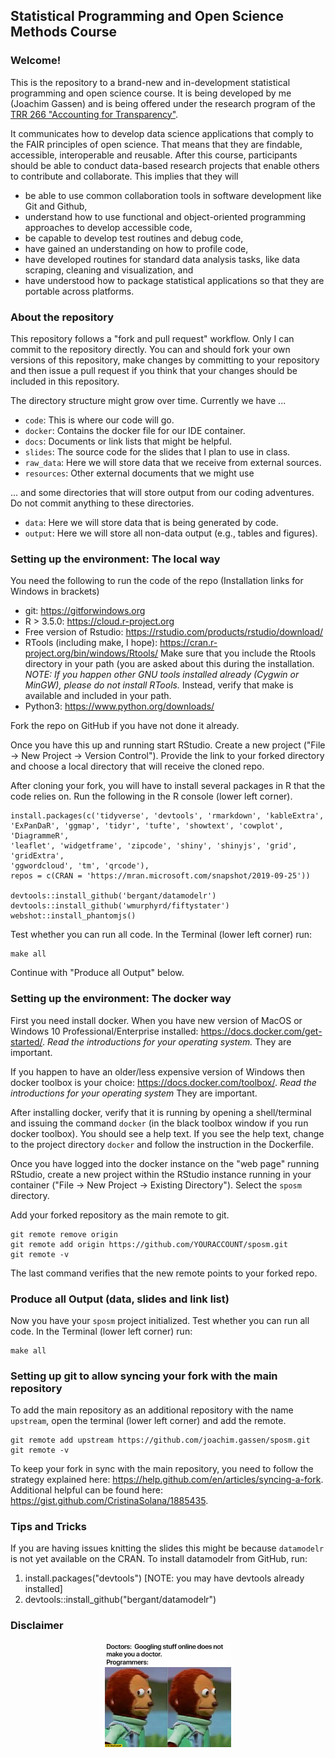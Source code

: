 ## Statistical Programming and Open Science Methods Course

### Welcome! 

This is the repository to a brand-new and in-development statistical 
programming and open science course. It is being developed by me (Joachim 
Gassen) and is being offered under the research program of the [TRR 266 "Accounting for Transparency"](https://www.accounting-for-transparency.de).

It communicates how to develop data science applications that comply to the FAIR principles of open science. That means that they are findable, accessible, interoperable and reusable. After this course, participants should 
be able to conduct data-based research projects that enable others to contribute
and collaborate. This implies that they will

-	be able to use common collaboration tools in software development like 
Git and Github,
-	understand how to use functional and object-oriented programming approaches to develop accessible code,
-	be capable to develop test routines and debug code,
-	have gained an understanding on how to profile code,
-	have developed routines for standard data analysis tasks, like data scraping, cleaning and visualization, and
-	have understood how to package statistical applications so that they are portable across platforms.


### About the repository

This repository follows a "fork and pull request" workflow. Only I can 
commit to the repository directly. You can and should fork your 
own versions of this repository, make changes by committing to your repository
and then issue a pull request if you think that your changes should be included
in this repository.

The directory structure might grow over time. Currently we have ...

- `code`: This is where our code will go.
- `docker`: Contains the docker file for our IDE container.
- `docs`: Documents or link lists that might be helpful. 
- `slides`: The source code for the slides that I plan to use in class.
- `raw_data`: Here we will store data that we receive from external sources.
- `resources`: Other external documents that we might use

... and some directories that will store output from our coding adventures.
Do not commit anything to these directories.

- `data`: Here we will store data that is being generated by code.
- `output`: Here we will store all non-data output (e.g., tables and figures).


### Setting up the environment: The local way

You need the following to run the code of the repo (Installation links for 
Windows in brackets)

- git: https://gitforwindows.org
- R > 3.5.0: https://cloud.r-project.org
- Free version of Rstudio: https://rstudio.com/products/rstudio/download/ 
- RTools (including make, I hope): https://cran.r-project.org/bin/windows/Rtools/
  Make sure that you include the Rtools directory in your path (you are asked
  about this during the installation. *NOTE: If you happen other GNU tools
  installed already (Cygwin or MinGW), please do not install RTools.* Instead,
  verify that make is available and included in your path.
- Python3: https://www.python.org/downloads/

Fork the repo on GitHub if you have not done it already.

Once you have this up and running start RStudio. Create a new project ("File -> New Project -> Version Control"). Provide the link to your forked directory and 
choose a local directory that will receive the cloned repo. 

After cloning your fork, you will have to install several packages in R that 
the code relies on. Run the following in the R console (lower left corner).

```
install.packages(c('tidyverse', 'devtools', 'rmarkdown', 'kableExtra',
'ExPanDaR', 'ggmap', 'tidyr', 'tufte', 'showtext', 'cowplot', 'DiagrammeR',
'leaflet', 'widgetframe', 'zipcode', 'shiny', 'shinyjs', 'grid', 'gridExtra',
'ggwordcloud', 'tm', 'qrcode'), 
repos = c(CRAN = 'https://mran.microsoft.com/snapshot/2019-09-25'))

devtools::install_github('bergant/datamodelr')
devtools::install_github('wmurphyrd/fiftystater')
webshot::install_phantomjs()
```
Test whether you can run all code. In the Terminal (lower left corner) run:

```
make all
```

Continue with "Produce all Output" below.


### Setting up the environment: The docker way

First you need install docker. When you have
new version of MacOS or Windows 10 Professional/Enterprise installed: https://docs.docker.com/get-started/. *Read the introductions
for your operating system.* They are important.

If you happen to have an older/less expensive version of Windows then docker toolbox is your choice: https://docs.docker.com/toolbox/. *Read the introductions
for your operating system* They are important.

After installing docker, verify that it is running by opening a shell/terminal
and issuing the command `docker` (in the black toolbox window if you run docker
toolbox). You should see a help text. If you see the help text, change to the
project directory `docker` and follow the instruction in the Dockerfile.

Once you have logged into the docker instance on the "web page" running RStudio,
create a new project within the RStudio instance running in your container
("File -> New Project -> Existing Directory"). Select the `sposm` directory.

Add your forked repository as the main remote to git.

```
git remote remove origin
git remote add origin https://github.com/YOURACCOUNT/sposm.git
git remote -v
```

The last command verifies that the new remote points to your forked 
repo. 


### Produce all Output (data, slides and link list)

Now you have your `sposm` project initialized. Test whether you can run all code. In the Terminal (lower left corner) run:

```
make all
```

### Setting up git to allow syncing your fork with the main repository

To add the main repository as an additional repository with the name `upstream`, open the terminal (lower left corner) and add the remote.

```
git remote add upstream https://github.com/joachim.gassen/sposm.git
git remote -v
```

To keep your fork in sync with the main repository, you need to follow the
strategy explained here: https://help.github.com/en/articles/syncing-a-fork.
Additional helpful can be found here: https://gist.github.com/CristinaSolana/1885435. 


### Tips and Tricks

If you are having issues knitting the slides this might be because  `datamodelr` is not yet available on the CRAN. To install datamodelr from GitHub, run:
1) install.packages("devtools") [NOTE: you may have devtools already installed]
2) devtools::install_github("bergant/datamodelr")


### Disclaimer

<p align="center">
<img src="resources/programming_meme.jpg" alt="A meme!" width="40%"/>
</p>


